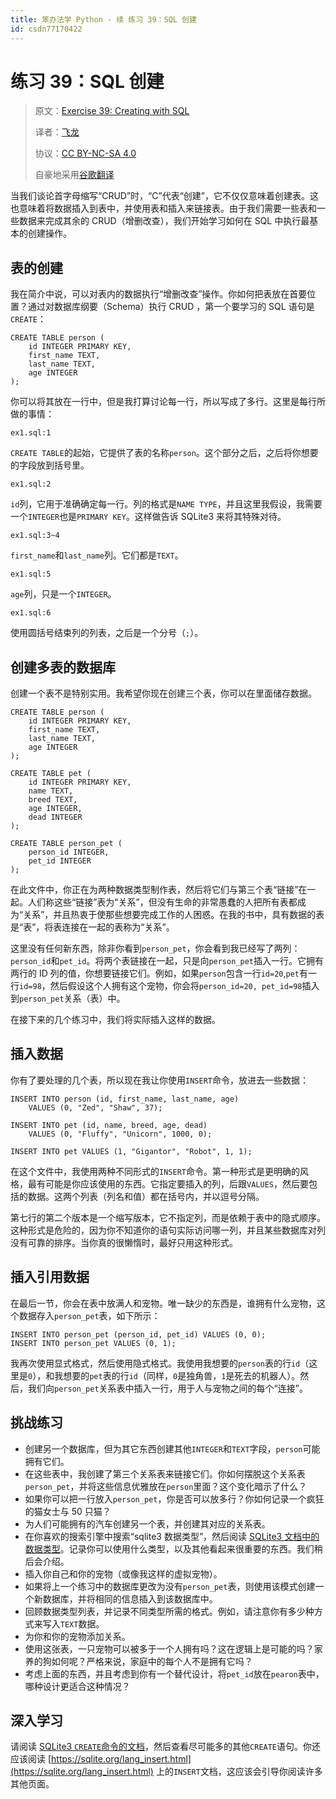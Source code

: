 ```yaml
---
title: 笨办法学 Python · 续 练习 39：SQL 创建
id: csdn77170422
---
```


# 练习 39：SQL 创建

> 原文：[Exercise 39: Creating with SQL](https://learncodethehardway.org/more-python-book/ex39.html)
> 
> 译者：[飞龙](https://github.com/wizardforcel)
> 
> 协议：[CC BY-NC-SA 4.0](http://creativecommons.org/licenses/by-nc-sa/4.0/)
> 
> 自豪地采用[谷歌翻译](https://translate.google.cn/)

当我们谈论首字母缩写“CRUD”时，“C”代表“创建”，它不仅仅意味着创建表。这也意味着将数据插入到表中，并使用表和插入来链接表。由于我们需要一些表和一些数据来完成其余的 CRUD（增删改查），我们开始学习如何在 SQL 中执行最基本的创建操作。

## 表的创建

我在简介中说，可以对表内的数据执行“增删改查”操作。你如何把表放在首要位置？通过对数据库纲要（Schema）执行 CRUD ，第一个要学习的 SQL 语句是`CREATE`：

```
CREATE TABLE person (
    id INTEGER PRIMARY KEY,
    first_name TEXT,
    last_name TEXT,
    age INTEGER
);
```

你可以将其放在一行中，但是我打算讨论每一行，所以写成了多行。这里是每行所做的事情：

`ex1.sql:1`

`CREATE TABLE`的起始，它提供了表的名称`person`。这个部分之后，之后将你想要的字段放到括号里。

`ex1.sql:2`

`id`列，它用于准确确定每一行。列的格式是`NAME TYPE`，并且这里我假设，我需要一个`INTEGER`也是`PRIMARY KEY`。这样做告诉 SQLite3 来将其特殊对待。

`ex1.sql:3~4`

`first_name`和`last_name`列。它们都是`TEXT`。

`ex1.sql:5`

`age`列，只是一个`INTEGER`。

`ex1.sql:6`

使用圆括号结束列的列表，之后是一个分号（`;`）。

## 创建多表的数据库

创建一个表不是特别实用。我希望你现在创建三个表，你可以在里面储存数据。

```
CREATE TABLE person (
    id INTEGER PRIMARY KEY,
    first_name TEXT,
    last_name TEXT,
    age INTEGER
);

CREATE TABLE pet (
    id INTEGER PRIMARY KEY,
    name TEXT,
    breed TEXT,
    age INTEGER,
    dead INTEGER
);

CREATE TABLE person_pet (
    person_id INTEGER,
    pet_id INTEGER
);
```

在此文件中，你正在为两种数据类型制作表，然后将它们与第三个表“链接”在一起。人们称这些“链接”表为“关系”，但没有生命的非常愚蠢的人把所有表都成为“关系”，并且热衷于使那些想要完成工作的人困惑。在我的书中，具有数据的表是“表”，将表连接在一起的表称为“关系”。

这里没有任何新东西，除非你看到`person_pet`，你会看到我已经写了两列：`person_id`和`pet_id`。将两个表链接在一起，只是向`person_pet`插入一行。它拥有两行的 ID 列的值，你想要链接它们。例如，如果`person`包含一行`id=20`,`pet`有一行`id=98`，然后假设这个人拥有这个宠物，你会将`person_id=20, pet_id=98`插入到`person_pet`关系（表）中。

在接下来的几个练习中，我们将实际插入这样的数据。

## 插入数据

你有了要处理的几个表，所以现在我让你使用`INSERT`命令，放进去一些数据：

```
INSERT INTO person (id, first_name, last_name, age)
    VALUES (0, "Zed", "Shaw", 37);

INSERT INTO pet (id, name, breed, age, dead)
    VALUES (0, "Fluffy", "Unicorn", 1000, 0);

INSERT INTO pet VALUES (1, "Gigantor", "Robot", 1, 1);
```

在这个文件中，我使用两种不同形式的`INSERT`命令。第一种形式是更明确的风格，最有可能是你应该使用的东西。它指定要插入的列，后跟`VALUES`，然后要包括的数据。这两个列表（列名和值）都在括号内，并以逗号分隔。

第七行的第二个版本是一个缩写版本，它不指定列，而是依赖于表中的隐式顺序。这种形式是危险的，因为你不知道你的语句实际访问哪一列，并且某些数据库对列没有可靠的排序。当你真的很懒惰时，最好只用这种形式。

## 插入引用数据

在最后一节，你会在表中放满人和宠物。唯一缺少的东西是，谁拥有什么宠物，这个数据存入`person_pet`表，如下所示：

```
INSERT INTO person_pet (person_id, pet_id) VALUES (0, 0);
INSERT INTO person_pet VALUES (0, 1);
```

我再次使用显式格式，然后使用隐式格式。我使用我想要的`person`表的行`id`（这里是`0`），和我想要的`pet`表的行`id`（同样，`0`是独角兽，`1`是死去的机器人）。然后，我们向`person_pet`关系表中插入一行，用于人与宠物之间的每个“连接”。

## 挑战练习

*   创建另一个数据库，但为其它东西创建其他`INTEGER`和`TEXT`字段，`person`可能拥有它们。
*   在这些表中，我创建了第三个关系表来链接它们。你如何摆脱这个关系表`person_pet`，并将这些信息优雅放在`person`里面？这个变化暗示了什么？
*   如果你可以把一行放入`person_pet`，你是否可以放多行？你如何记录一个疯狂的猫女士与 50 只猫？
*   为人们可能拥有的汽车创建另一个表，并创建其对应的关系表。
*   在你喜欢的搜索引擎中搜索“sqlite3 数据类型”，然后阅读 [SQLite3 文档中的数据类型](https://sqlite.org/datatype3.html)。记录你可以使用什么类型，以及其他看起来很重要的东西。我们稍后会介绍。
*   插入你自己和你的宠物（或像我这样的虚拟宠物）。
*   如果将上一个练习中的数据库更改为没有`person_pet`表，则使用该模式创建一个新数据库，并将相同的信息插入到该数据库中。
*   回顾数据类型列表，并记录不同类型所需的格式。例如，请注意你有多少种方式来写入`TEXT`数据。
*   为你和你的宠物添加关系。
*   使用这张表，一只宠物可以被多于一个人拥有吗？这在逻辑上是可能的吗？家养的狗如何呢？严格来说，家庭中的每个人不是拥有它吗？
*   考虑上面的东西，并且考虑到你有一个替代设计，将`pet_id`放在`pearon`表中，哪种设计更适合这种情况？

## 深入学习

请阅读 [SQLite3 `CREATE`命令的文档](https://sqlite.org/lang_createtable.html)，然后查看尽可能多的其他`CREATE`语句。你还应该阅读 [https://sqlite.org/lang_insert.html](https://sqlite.org/lang_insert.html) 上的`INSERT`文档，这应该会引导你阅读许多其他页面。